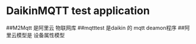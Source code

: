 # DaikinMQTT test application
##M2Mqtt 是阿里云 物联网库
##mqtttest 是daikin 的 mqtt deamon程序
##阿里云模型是 设备属性模型
